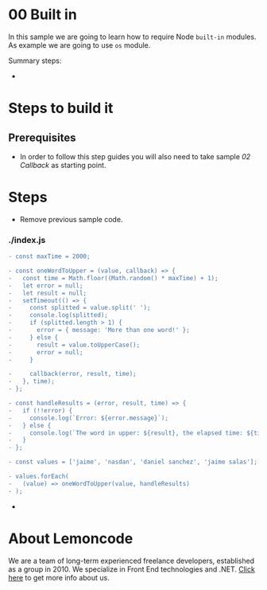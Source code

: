 # 00 Built in

In this sample we are going to learn how to require Node `built-in` modules. As example we are going to use `os` module.

Summary steps:

-

# Steps to build it

## Prerequisites

- In order to follow this step guides you will also need to take sample _02 Callback_ as starting point.

# Steps

- Remove previous sample code.

### ./index.js

```diff
- const maxTime = 2000;

- const oneWordToUpper = (value, callback) => {
-   const time = Math.floor((Math.random() * maxTime) + 1);
-   let error = null;
-   let result = null;
-   setTimeout(() => {
-     const splitted = value.split(' ');
-     console.log(splitted);
-     if (splitted.length > 1) {
-       error = { message: 'More than one word!' };
-     } else {
-       result = value.toUpperCase();
-       error = null;
-     }

-     callback(error, result, time);
-   }, time);
- };

- const handleResults = (error, result, time) => {
-   if (!!error) {
-     console.log(`Error: ${error.message}`);
-   } else {
-     console.log(`The word in upper: ${result}, the elapsed time: ${time} ms`);
-   }
- };

- const values = ['jaime', 'nasdan', 'daniel sanchez', 'jaime salas'];

- values.forEach(
-   (value) => oneWordToUpper(value, handleResults)
- );

```

-

# About Lemoncode

We are a team of long-term experienced freelance developers, established as a group in 2010.
We specialize in Front End technologies and .NET. [Click here](http://lemoncode.net/services/en/#en-home) to get more info about us.
